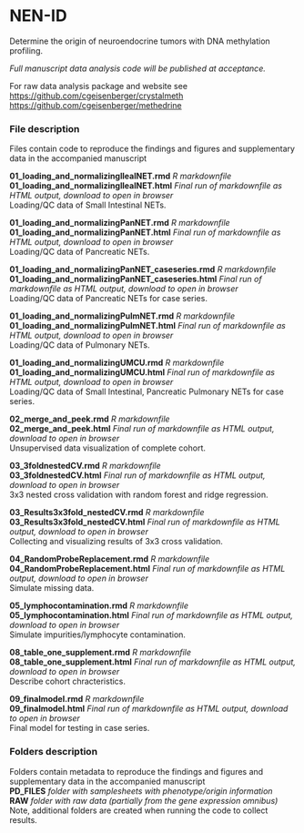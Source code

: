 # NEN-ID
Determine the origin of neuroendocrine tumors with DNA methylation profiling.  

*Full manuscript data analysis code will be published at acceptance.*

For raw data analysis package and website see  
https://github.com/cgeisenberger/crystalmeth  
https://github.com/cgeisenberger/methedrine  

### File description
Files contain code to reproduce the findings and figures and supplementary data in the accompanied manuscript  

**01_loading_and_normalizingIlealNET.rmd** *R markdownfile*  
**01_loading_and_normalizingIlealNET.html** *Final run of markdownfile as HTML output, download to open in browser*  
Loading/QC data of Small Intestinal NETs.  

**01_loading_and_normalizingPanNET.rmd** *R markdownfile*  
**01_loading_and_normalizingPanNET.html** *Final run of markdownfile as HTML output, download to open in browser*  
Loading/QC data of Pancreatic NETs.  

**01_loading_and_normalizingPanNET_caseseries.rmd** *R markdownfile*  
**01_loading_and_normalizingPanNET_caseseries.html** *Final run of markdownfile as HTML output, download to open in browser*  
Loading/QC data of Pancreatic NETs for case series.  

**01_loading_and_normalizingPulmNET.rmd** *R markdownfile*  
**01_loading_and_normalizingPulmNET.html** *Final run of markdownfile as HTML output, download to open in browser*  
Loading/QC data of Pulmonary NETs.  

**01_loading_and_normalizingUMCU.rmd** *R markdownfile*  
**01_loading_and_normalizingUMCU.html** *Final run of markdownfile as HTML output, download to open in browser*  
Loading/QC data of Small Intestinal, Pancreatic Pulmonary NETs for case series.  

**02_merge_and_peek.rmd** *R markdownfile*  
**02_merge_and_peek.html** *Final run of markdownfile as HTML output, download to open in browser*  
Unsupervised data visualization of complete cohort.  

**03_3foldnestedCV.rmd** *R markdownfile*  
**03_3foldnestedCV.html** *Final run of markdownfile as HTML output, download to open in browser*  
3x3 nested cross validation with random forest and ridge regression.  

**03_Results3x3fold_nestedCV.rmd** *R markdownfile*  
**03_Results3x3fold_nestedCV.html** *Final run of markdownfile as HTML output, download to open in browser*  
Collecting and visualizing results of 3x3 cross validation.  

**04_RandomProbeReplacement.rmd** *R markdownfile*  
**04_RandomProbeReplacement.html** *Final run of markdownfile as HTML output, download to open in browser*  
Simulate missing data.  

**05_lymphocontamination.rmd** *R markdownfile*  
**05_lymphocontamination.html** *Final run of markdownfile as HTML output, download to open in browser*  
Simulate impurities/lymphocyte contamination.  

**08_table_one_supplement.rmd** *R markdownfile*  
**08_table_one_supplement.html** *Final run of markdownfile as HTML output, download to open in browser*  
Describe cohort chracteristics.  

**09_finalmodel.rmd** *R markdownfile*  
**09_finalmodel.html** *Final run of markdownfile as HTML output, download to open in browser*  
Final model for testing in case series.  

### Folders description
Folders contain metadata to reproduce the findings and figures and supplementary data in the accompanied manuscript  
**PD_FILES** *folder with samplesheets with phenotype/origin information*  
**RAW** *folder with raw data (partially from the gene expression omnibus)*  
Note, additional folders are created when running the code to collect results. 
